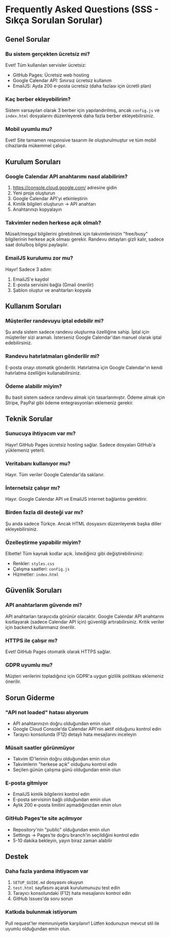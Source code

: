 # Frequently Asked Questions (SSS - Sıkça Sorulan Sorular)

## Genel Sorular

### Bu sistem gerçekten ücretsiz mi?
Evet! Tüm kullanılan servisler ücretsiz:
- GitHub Pages: Ücretsiz web hosting
- Google Calendar API: Sınırsız ücretsiz kullanım
- EmailJS: Ayda 200 e-posta ücretsiz (daha fazlası için ücretli plan)

### Kaç berber ekleyebilirim?
Sistem varsayılan olarak 3 berber için yapılandırılmış, ancak `config.js` ve `index.html` dosyalarını düzenleyerek daha fazla berber ekleyebilirsiniz.

### Mobil uyumlu mu?
Evet! Site tamamen responsive tasarım ile oluşturulmuştur ve tüm mobil cihazlarda mükemmel çalışır.

## Kurulum Soruları

### Google Calendar API anahtarımı nasıl alabilirim?
1. https://console.cloud.google.com/ adresine gidin
2. Yeni proje oluşturun
3. Google Calendar API'yi etkinleştirin
4. Kimlik bilgileri oluşturun → API anahtarı
5. Anahtarınızı kopyalayın

### Takvimler neden herkese açık olmalı?
Müsait/meşgul bilgilerini görebilmek için takvimlerinizin "free/busy" bilgilerinin herkese açık olması gerekir. Randevu detayları gizli kalır, sadece saat dolu/boş bilgisi paylaşılır.

### EmailJS kurulumu zor mu?
Hayır! Sadece 3 adım:
1. EmailJS'e kaydol
2. E-posta servisini bağla (Gmail önerilir)
3. Şablon oluştur ve anahtarları kopyala

## Kullanım Soruları

### Müşteriler randevuyu iptal edebilir mi?
Şu anda sistem sadece randevu oluşturma özelliğine sahip. İptal için müşteriler sizi aramalı. İsterseniz Google Calendar'dan manuel olarak iptal edebilirsiniz.

### Randevu hatırlatmaları gönderilir mi?
E-posta onayı otomatik gönderilir. Hatırlatma için Google Calendar'ın kendi hatırlatma özelliğini kullanabilirsiniz.

### Ödeme alabilir miyim?
Bu basit sistem sadece randevu almak için tasarlanmıştır. Ödeme almak için Stripe, PayPal gibi ödeme entegrasyonları eklemeniz gerekir.

## Teknik Sorular

### Sunucuya ihtiyacım var mı?
Hayır! GitHub Pages ücretsiz hosting sağlar. Sadece dosyaları GitHub'a yüklemeniz yeterli.

### Veritabanı kullanıyor mu?
Hayır. Tüm veriler Google Calendar'da saklanır.

### İnternetsiz çalışır mı?
Hayır. Google Calendar API ve EmailJS internet bağlantısı gerektirir.

### Birden fazla dil desteği var mı?
Şu anda sadece Türkçe. Ancak HTML dosyasını düzenleyerek başka diller ekleyebilirsiniz.

### Özelleştirme yapabilir miyim?
Elbette! Tüm kaynak kodlar açık. İstediğiniz gibi değiştirebilirsiniz:
- Renkler: `styles.css`
- Çalışma saatleri: `config.js`
- Hizmetler: `index.html`

## Güvenlik Soruları

### API anahtarlarım güvende mi?
API anahtarları tarayıcıda görünür olacaktır. Google Calendar API anahtarını kısıtlayarak (sadece Calendar API için) güvenliği artırabilirsiniz. Kritik veriler için backend kullanmanız önerilir.

### HTTPS ile çalışır mı?
Evet! GitHub Pages otomatik olarak HTTPS sağlar.

### GDPR uyumlu mu?
Müşteri verilerini topladığınız için GDPR'a uygun gizlilik politikası eklemeniz önerilir.

## Sorun Giderme

### "API not loaded" hatası alıyorum
- API anahtarınızın doğru olduğundan emin olun
- Google Cloud Console'da Calendar API'nin aktif olduğunu kontrol edin
- Tarayıcı konsolunda (F12) detaylı hata mesajlarını inceleyin

### Müsait saatler görünmüyor
- Takvim ID'lerinin doğru olduğundan emin olun
- Takvimlerin "herkese açık" olduğunu kontrol edin
- Seçilen günün çalışma günü olduğundan emin olun

### E-posta gitmiyor
- EmailJS kimlik bilgilerini kontrol edin
- E-posta servisinin bağlı olduğundan emin olun
- Aylık 200 e-posta limitini aşmadığınızdan emin olun

### GitHub Pages'te site açılmıyor
- Repository'nin "public" olduğundan emin olun
- Settings → Pages'te doğru branch'in seçildiğini kontrol edin
- 5-10 dakika bekleyin, yayın biraz zaman alabilir

## Destek

### Daha fazla yardıma ihtiyacım var
1. `SETUP_GUIDE.md` dosyasını okuyun
2. `test.html` sayfasını açarak kurulumunuzu test edin
3. Tarayıcı konsolundaki (F12) hata mesajlarını kontrol edin
4. GitHub Issues'da soru sorun

### Katkıda bulunmak istiyorum
Pull request'ler memnuniyetle karşılanır! Lütfen kodunuzun mevcut stil ile uyumlu olduğundan emin olun.
